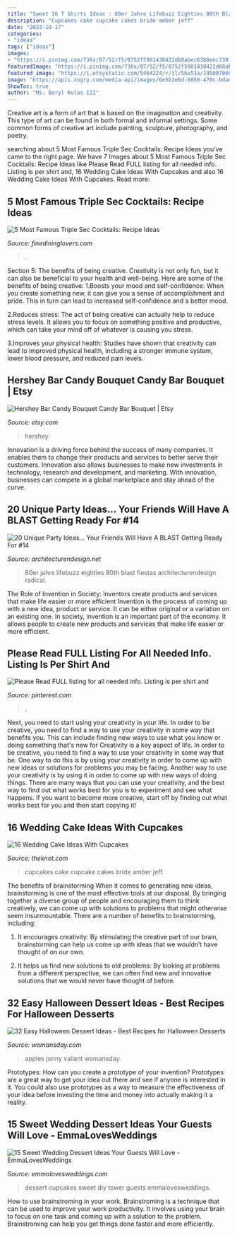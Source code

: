 ```yaml
---
title: "Sweet 16 T Shirts Ideas : 80er Jahre Lifebuzz Eighties 80th Blast Fiestas Architecturendesign Radical"
description: "Cupcakes cake cupcake cakes bride amber jeff"
date: "2023-10-17"
categories:
- "ideas"
tags: ["ideas"]
images:
- "https://i.pinimg.com/736x/87/52/f5/8752f5901430422d68abec6388eec738.jpg"
featuredImage: "https://i.pinimg.com/736x/87/52/f5/8752f5901430422d68abec6388eec738.jpg"
featured_image: "https://i.etsystatic.com/5464224/r/il/56a51a/1950070601/il_794xN.1950070601_j534.jpg"
image: "https://apis.xogrp.com/media-api/images/6e5b3e6d-6050-470c-bdae-9366f87e4d79~rs_768.h?quality=40"
ShowToc: true
author: "Ms. Beryl Kulas III"
---
```



Creative art is a form of art that is based on the imagination and creativity. This type of art can be found in both formal and informal settings. Some common forms of creative art include painting, sculpture, photography, and poetry.

	

		
searching about 5 Most Famous Triple Sec Cocktails: Recipe Ideas you've came to the right page. We have 7 Images about 5 Most Famous Triple Sec Cocktails: Recipe Ideas like Please Read FULL listing for all needed info. Listing is per shirt and, 16 Wedding Cake Ideas With Cupcakes and also 16 Wedding Cake Ideas With Cupcakes. Read more:
		
    
## 5 Most Famous Triple Sec Cocktails: Recipe Ideas

<img loading=lazy src="https://www.finedininglovers.com/sites/g/files/xknfdk626/files/styles/open_graph_image/public/2020-10/cosmopolitan_cocktails©iStock.jpg?itok=Tz3d6A0C" onerror="this.onerror=null;this.src='https://tse2.mm.bing.net/th?id=OIP.lwoes9LuTZIogAeTSyvSvAHaE8&amp;pid=15.1';" alt="5 Most Famous Triple Sec Cocktails: Recipe Ideas">

_Source: finedininglovers.com_

>. 

	

Section 5: The benefits of being creative.
Creativity is not only fun, but it can also be beneficial to your health and well-being. Here are some of the benefits of being creative:
1.Boosts your mood and self-confidence: When you create something new, it can give you a sense of accomplishment and pride. This in turn can lead to increased self-confidence and a better mood.

2.Reduces stress: The act of being creative can actually help to reduce stress levels. It allows you to focus on something positive and productive, which can take your mind off of whatever is causing you stress.

3.Improves your physical health: Studies have shown that creativity can lead to improved physical health, including a stronger immune system, lower blood pressure, and reduced pain levels.


    
## Hershey Bar Candy Bouquet Candy Bar Bouquet | Etsy

<img loading=lazy src="https://i.etsystatic.com/5464224/r/il/56a51a/1950070601/il_794xN.1950070601_j534.jpg" onerror="this.onerror=null;this.src='https://tse1.mm.bing.net/th?id=OIP.nA40nfaXNcJ75QyacLn0ugHaLg&amp;pid=15.1';" alt="Hershey Bar Candy Bouquet Candy Bar Bouquet | Etsy">

_Source: etsy.com_

>hershey. 

	

Innovation is a driving force behind the success of many companies. It enables them to change their products and services to better serve their customers. Innovation also allows businesses to make new investments in technology, research and development, and marketing. With innovation, businesses can compete in a global marketplace and stay ahead of the curve.

    
## 20 Unique Party Ideas… Your Friends Will Have A BLAST Getting Ready For #14

<img loading=lazy src="https://cdn.architecturendesign.net/wp-content/uploads/2016/05/AD-Unique-Party-Themes-17.jpg" onerror="this.onerror=null;this.src='https://tse4.mm.bing.net/th?id=OIP.i76PH9WirgDAGQYCyvdlAQHaQ-&amp;pid=15.1';" alt="20 Unique Party Ideas… Your Friends Will Have A BLAST Getting Ready For #14">

_Source: architecturendesign.net_

>80er jahre lifebuzz eighties 80th blast fiestas architecturendesign radical. 

	

The Role of Invention in Society: Inventors create products and services that make life easier or more efficient
Invention is the process of coming up with a new idea, product or service. It can be either original or a variation on an existing one. In society, invention is an important part of the economy. It allows people to create new products and services that make life easier or more efficient.

    
## Please Read FULL Listing For All Needed Info. Listing Is Per Shirt And

<img loading=lazy src="https://i.pinimg.com/736x/87/52/f5/8752f5901430422d68abec6388eec738.jpg" onerror="this.onerror=null;this.src='https://tse3.mm.bing.net/th?id=OIP.TH9m2jcxUPjOKrx77ZWOGgHaJ4&amp;pid=15.1';" alt="Please Read FULL listing for all needed info. Listing is per shirt and">

_Source: pinterest.com_

>. 

	

Next, you need to start using your creativity in your life. In order to be creative, you need to find a way to use your creativity in some way that benefits you. This can include finding new ways to use what you know or doing something that's new for
Creativity is a key aspect of life. In order to be creative, you need to find a way to use your creativity in some way that be. One way to do this is by using your creativity in order to come up with new ideas or solutions for problems you may be facing. Another way to use your creativity is by using it in order to come up with new ways of doing things. There are many ways that you can use your creativity, and the best way to find out what works best for you is to experiment and see what happens. If you want to become more creative, start off by finding out what works best for you and then start copying it!

    
## 16 Wedding Cake Ideas With Cupcakes

<img loading=lazy src="https://apis.xogrp.com/media-api/images/6e5b3e6d-6050-470c-bdae-9366f87e4d79~rs_768.h?quality=40" onerror="this.onerror=null;this.src='https://tse3.mm.bing.net/th?id=OIP.79PQkkdyJAATticTw9aHGgHaJ4&amp;pid=15.1';" alt="16 Wedding Cake Ideas With Cupcakes">

_Source: theknot.com_

>cupcakes cake cupcake cakes bride amber jeff. 

	

The benefits of brainstorming
When it comes to generating new ideas, brainstorming is one of the most effective tools at our disposal. By bringing together a diverse group of people and encouraging them to think creatively, we can come up with solutions to problems that might otherwise seem insurmountable.
There are a number of benefits to brainstorming, including:

1. It encourages creativity: By stimulating the creative part of our brain, brainstorming can help us come up with ideas that we wouldn’t have thought of on our own.

2. It helps us find new solutions to old problems: By looking at problems from a different perspective, we can often find new and innovative solutions that we would never have thought of before.


    
## 32 Easy Halloween Dessert Ideas - Best Recipes For Halloween Desserts

<img loading=lazy src="https://hips.hearstapps.com/wdy.h-cdn.co/assets/16/32/1470851636-halc0111-twilight-002.jpg?crop=1.0xw:1xh;center,top&amp;resize=768:*" onerror="this.onerror=null;this.src='https://tse2.mm.bing.net/th?id=OIP.Bnij8EDNupaNvz_6UxXPPgHaLH&amp;pid=15.1';" alt="32 Easy Halloween Dessert Ideas - Best Recipes for Halloween Desserts">

_Source: womansday.com_

>apples jonny valiant womansday. 

	

Prototypes: How can you create a prototype of your invention?
Prototypes are a great way to get your idea out there and see if anyone is interested in it. You could also use prototypes as a way to measure the effectiveness of your idea before investing the time and money into actually making it a reality.

    
## 15 Sweet Wedding Dessert Ideas Your Guests Will Love - EmmaLovesWeddings

<img loading=lazy src="http://emmalovesweddings.com/wp-content/uploads/2017/11/wedding-cupcakes-dessert-tower.jpg" onerror="this.onerror=null;this.src='https://tse1.mm.bing.net/th?id=OIP.9JAhsA2GCqYNpcWL8SLH_gHaLH&amp;pid=15.1';" alt="15 Sweet Wedding Dessert Ideas Your Guests Will Love - EmmaLovesWeddings">

_Source: emmalovesweddings.com_

>dessert cupcakes sweet diy tower guests emmalovesweddings. 

	

How to use brainstroming in your work.
Brainstroming is a technique that can be used to improve your work productivity. It involves using your brain to focus on one task and coming up with a solution to the problem. Brainstroming can help you get things done faster and more efficiently.

